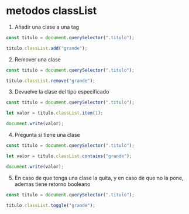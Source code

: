 # metodos classList

1. Añadir una clase a una tag

```js
const titulo = document.querySelector(".titulo");

titulo.classList.add("grande");
```

2. Remover una clase

```js
const titulo = document.querySelector(".titulo");

titulo.classList.remove("grande");
```

3. Devuelve la clase del tipo especificado

```js
const titulo = document.querySelector(".titulo");

let valor = titulo.classList.item(1);

document.write(valor);
```

4. Pregunta si tiene una clase

```js
const titulo = document.querySelector(".titulo");

let valor = titulo.classList.contains("grande");

document.write(valor);
```

5. En caso de que tenga una clase la quita, y en caso de que no la pone, ademas tiene retorno booleano

```js
const titulo = document.querySelector(".titulo");

titulo.classList.toggle("grande");
```

